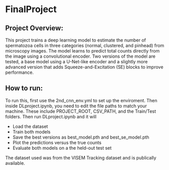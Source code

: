# FinalProject

## Project Overview:
This project trains a deep learning model to estimate the number of spermatozoa cells in three categories (normal, clustered, and pinhead) from microscopy images. The model learns to predict total counts directly from the image using a convolutional encoder. Two versions of the model are tested, a base model using a U-Net-like encoder and a slightly more advanced version that adds Squeeze-and-Excitation (SE) blocks to improve performance.

## How to run:
To run this, first use the 2nd_cnn_env.yml to set up the enviroment. Then inside DLproject.ipynb, you need to edit the file paths to match your machine. These include PROJECT_ROOT, CSV_PATH, and the Train/Test folders. Then run DLproject.ipynb and it will 
- Load the dataset
- Train both models
- Save the best versions as best_model.pth and best_se_model.pth
- Plot the predictions versus the true counts
- Evaluate both models on a the held-out test set

The dataset used was from the VISEM Tracking dataset and is publically available.
